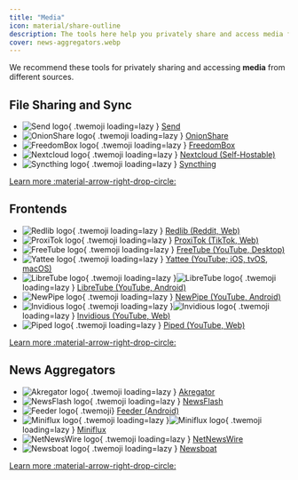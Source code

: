 ```yaml
---
title: "Media"
icon: material/share-outline
description: The tools here help you privately share and access media from different sources.
cover: news-aggregators.webp
---
```

We recommend these tools for privately sharing and accessing **media** from different sources.

## File Sharing and Sync

<div class="grid cards" markdown>

- ![Send logo](../assets/img/file-sharing-sync/send.svg){ .twemoji loading=lazy } [Send](file-sharing.md#send)
- ![OnionShare logo](../assets/img/file-sharing-sync/onionshare.svg){ .twemoji loading=lazy } [OnionShare](file-sharing.md#onionshare)
- ![FreedomBox logo](../assets/img/file-sharing-sync/freedombox.svg){ .twemoji loading=lazy } [FreedomBox](file-sharing.md#freedombox)
- ![Nextcloud logo](../assets/img/document-collaboration/nextcloud.svg){ .twemoji loading=lazy } [Nextcloud (Self-Hostable)](file-sharing.md#nextcloud-client-server)
- ![Syncthing logo](../assets/img/file-sharing-sync/syncthing.svg){ .twemoji loading=lazy } [Syncthing](file-sharing.md#syncthing-p2p)

</div>

[Learn more :material-arrow-right-drop-circle:](file-sharing.md)

## Frontends

<div class="grid cards" markdown>

- ![Redlib logo](../assets/img/frontends/redlib.svg){ .twemoji loading=lazy } [Redlib (Reddit, Web)](frontends.md#redlib)
- ![ProxiTok logo](../assets/img/frontends/proxitok.svg){ .twemoji loading=lazy } [ProxiTok (TikTok, Web)](frontends.md#proxitok)
- ![FreeTube logo](../assets/img/frontends/freetube.svg){ .twemoji loading=lazy } [FreeTube (YouTube, Desktop)](frontends.md#freetube)
- ![Yattee logo](../assets/img/frontends/yattee.svg){ .twemoji loading=lazy } [Yattee (YouTube; iOS, tvOS, macOS)](frontends.md#yattee)
- ![LibreTube logo](../assets/img/frontends/libretube.svg#only-light){ .twemoji loading=lazy }![LibreTube logo](../assets/img/frontends/libretube-dark.svg#only-dark){ .twemoji loading=lazy } [LibreTube (YouTube, Android)](frontends.md#libretube-android)
- ![NewPipe logo](../assets/img/frontends/newpipe.svg){ .twemoji loading=lazy } [NewPipe (YouTube, Android)](frontends.md#newpipe-android)
- ![Invidious logo](../assets/img/frontends/invidious.svg#only-light){ .twemoji loading=lazy }![Invidious logo](../assets/img/frontends/invidious-dark.svg#only-dark){ .twemoji loading=lazy } [Invidious (YouTube, Web)](frontends.md#invidious)
- ![Piped logo](../assets/img/frontends/piped.svg){ .twemoji loading=lazy } [Piped (YouTube, Web)](frontends.md#piped)

</div>

[Learn more :material-arrow-right-drop-circle:](frontends.md)

## News Aggregators

<div class="grid cards" markdown>

- ![Akregator logo](../assets/img/news-aggregators/akregator.svg){ .twemoji loading=lazy } [Akregator](news-aggregators.md#akregator)
- ![NewsFlash logo](../assets/img/news-aggregators/newsflash.png){ .twemoji loading=lazy } [NewsFlash](news-aggregators.md#newsflash)
- ![Feeder logo](../assets/img/news-aggregators/feeder.png){ .twemoji} [Feeder (Android)](news-aggregators.md#feeder)
- ![Miniflux logo](../assets/img/news-aggregators/miniflux.svg#only-light){ .twemoji loading=lazy }![Miniflux logo](../assets/img/news-aggregators/miniflux-dark.svg#only-dark){ .twemoji loading=lazy } [Miniflux](news-aggregators.md#miniflux)
- ![NetNewsWire logo](../assets/img/news-aggregators/netnewswire.png){ .twemoji loading=lazy } [NetNewsWire](news-aggregators.md#netnewswire)
- ![Newsboat logo](../assets/img/news-aggregators/newsboat.svg){ .twemoji loading=lazy } [Newsboat](news-aggregators.md#newsboat)

</div>

[Learn more :material-arrow-right-drop-circle:](news-aggregators.md)
